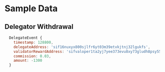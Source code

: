 # Sample Data 

## Delegator Withdrawal
```javascript
  DelegateEvent {
    timestamp: 128800,
    delegateAddress: 'sif16nuxyx800sjlfr6yt03m39etvkjtnj32lgukfs',
    validatorRewardAddress: 'sifvaloper1ta2yj7yee373evu8xy73gludh8psy55rnczcqw',
    commission: 0.03,
    amount: -1300
  }
```